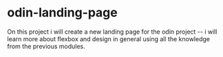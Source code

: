 # odin-landing-page

On this project i will create a new landing page for the odin project
-- i will learn more about flexbox and design in general using all the knowledge from the previous modules.
